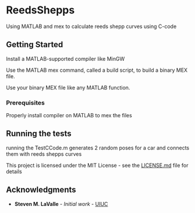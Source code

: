 # ReedsShepps
Using MATLAB and mex to calculate reeds shepp curves using C-code


## Getting Started

Install a MATLAB-supported compiler like MinGW

Use the MATLAB mex command, called a build script, to build a binary MEX file.

Use your binary MEX file like any MATLAB function.

### Prerequisites

Properly install compiler on MATLAB to mex the files


## Running the tests

running the TestCCode.m generates 2 random poses for a car and connects them with reeds shepps curves


This project is licensed under the MIT License - see the [LICENSE.md](LICENSE.md) file for details

## Acknowledgments

* **Steven M. LaValle** - *Initial work* - [UIUC](http://msl.cs.uiuc.edu/~lavalle/cs326a/)
